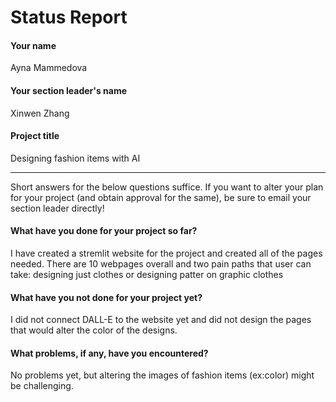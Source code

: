 # Status Report

#### Your name

Ayna Mammedova

#### Your section leader's name

Xinwen Zhang

#### Project title

Designing fashion items with AI

***

Short answers for the below questions suffice. If you want to alter your plan for your project (and obtain approval for the same), be sure to email your section leader directly!

#### What have you done for your project so far?

I have created a stremlit website for the project and created all of the pages needed. There are 10 webpages overall and two pain paths that user can take: designing just clothes or designing patter on graphic clothes

#### What have you not done for your project yet?

I did not connect DALL-E to the website yet and did not design the pages that would alter the color of the designs.

#### What problems, if any, have you encountered?

No problems yet, but altering the images of fashion items (ex:color) might be challenging.
